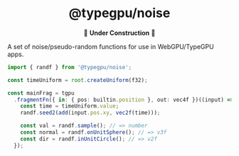 <div align="center">

# @typegpu/noise

🚧 **Under Construction** 🚧

</div>

A set of noise/pseudo-random functions for use in WebGPU/TypeGPU apps.

```ts
import { randf } from '@typegpu/noise';

const timeUniform = root.createUniform(f32);

const mainFrag = tgpu
  .fragmentFn({ in: { pos: builtin.position }, out: vec4f })((input) => {
    const time = timeUniform.value;
    randf.seed2(add(input.pos.xy, vec2f(time)));

    const val = randf.sample(); // => number
    const normal = randf.onUnitSphere(); // => v3f
    const dir = randf.inUnitCircle(); // => v2f
  });
```
